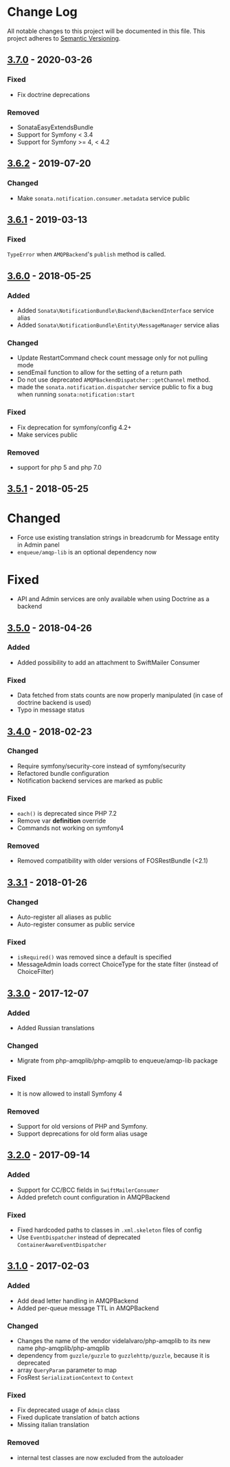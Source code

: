 # Change Log
All notable changes to this project will be documented in this file.
This project adheres to [Semantic Versioning](http://semver.org/).

## [3.7.0](https://github.com/sonata-project/SonataNotificationBundle/compare/3.6.2...3.7.0) - 2020-03-26
### Fixed
- Fix doctrine deprecations

### Removed
- SonataEasyExtendsBundle
- Support for Symfony < 3.4
- Support for Symfony >= 4, < 4.2

## [3.6.2](https://github.com/sonata-project/SonataNotificationBundle/compare/3.6.1...3.6.2) - 2019-07-20
### Changed
- Make `sonata.notification.consumer.metadata` service public

## [3.6.1](https://github.com/sonata-project/SonataNotificationBundle/compare/3.6.0...3.6.1) - 2019-03-13
### Fixed
`TypeError` when `AMQPBackend`'s `publish` method is called.

## [3.6.0](https://github.com/sonata-project/SonataNotificationBundle/compare/3.5.1...3.6.0) - 2018-05-25

### Added
- Added `Sonata\NotificationBundle\Backend\BackendInterface` service alias
- Added `Sonata\NotificationBundle\Entity\MessageManager` service alias

### Changed
- Update RestartCommand check count message only for not pulling mode
- sendEmail function to allow for the setting of a return path
- Do not use deprecated `AMQPBackendDispatcher::getChannel` method.
- made the `sonata.notification.dispatcher` service public to fix a bug when running `sonata:notification:start`

### Fixed
- Fix deprecation for symfony/config 4.2+
- Make services public

### Removed
- support for php 5 and php 7.0

## [3.5.1](https://github.com/sonata-project/SonataNotificationBundle/compare/3.5.0...3.5.1) - 2018-05-25
# Changed
- Force use existing translation strings in breadcrumb for Message entity in Admin panel
- `enqueue/amqp-lib` is an optional dependency now

# Fixed
- API and Admin services are only available when using Doctrine as a backend

## [3.5.0](https://github.com/sonata-project/SonataNotificationBundle/compare/3.4.0...3.5.0) - 2018-04-26
### Added
- Added possibility to add an attachment to SwiftMailer Consumer

### Fixed
- Data fetched from stats counts are now properly manipulated (in case of doctrine backend is used)
- Typo in message status

## [3.4.0](https://github.com/sonata-project/SonataNotificationBundle/compare/3.3.1...3.4.0) - 2018-02-23
### Changed
- Require symfony/security-core instead of symfony/security
- Refactored bundle configuration
- Notification backend services are marked as public

### Fixed
- `each()` is deprecated since PHP 7.2
- Remove var **definition** override
- Commands not working on symfony4

### Removed
- Removed compatibility with older versions of FOSRestBundle (<2.1)

## [3.3.1](https://github.com/sonata-project/SonataNotificationBundle/compare/3.3.0...3.3.1) - 2018-01-26
### Changed
- Auto-register all aliases as public
- Auto-register consumer as public service
 
### Fixed
- `isRequired()` was removed since a default is specified
- MessageAdmin loads correct ChoiceType for the state filter (instead of ChoiceFilter)

## [3.3.0](https://github.com/sonata-project/SonataNotificationBundle/compare/3.2.0...3.3.0) - 2017-12-07
### Added
- Added Russian translations

### Changed
- Migrate from php-amqplib/php-amqplib to enqueue/amqp-lib package

### Fixed
- It is now allowed to install Symfony 4

### Removed
- Support for old versions of PHP and Symfony.
- Support deprecations for old form alias usage

## [3.2.0](https://github.com/sonata-project/SonataNotificationBundle/compare/3.1.0...3.2.0) - 2017-09-14
### Added
- Support for CC/BCC fields in `SwiftMailerConsumer`
- Added prefetch count configuration in AMQPBackend

### Fixed
- Fixed hardcoded paths to classes in `.xml.skeleton` files of config
- Use `EventDispatcher` instead of deprecated `ContainerAwareEventDispatcher`

## [3.1.0](https://github.com/sonata-project/SonataNotificationBundle/compare/3.0.0...3.1.0) - 2017-02-03
### Added
- Add dead letter handling in AMQPBackend
- Added per-queue message TTL in AMQPBackend

### Changed
- Changes the name of the vendor videlalvaro/php-amqplib to its new name php-amqplib/php-amqplib
- dependency from `guzzle/guzzle` to `guzzlehttp/guzzle`, because it is deprecated
- array `QueryParam` parameter to map
- FosRest `SerializationContext` to `Context`

### Fixed
- Fix deprecated usage of `Admin` class
- Fixed duplicate translation of batch actions
- Missing italian translation

### Removed
- internal test classes are now excluded from the autoloader
